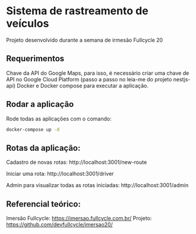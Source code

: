 # Sistema de rastreamento de veículos
Projeto desenvolvido durante a semana de irmesão Fullcycle 20

## Requerimentos

Chave da API do Google Maps, para isso, é necessário criar uma chave de API no Google Cloud Platform (passo a passo no leia-me do projeto nestjs-api)
Docker e Docker compose para executar a aplicação.

## Rodar a aplicação

Rode todas as aplicações com o comando:
```bash
docker-compose up -d
```
## Rotas da aplicação:

Cadastro de novas rotas: http://localhost:3001/new-route

Iniciar uma rota: http://localhost:3001/driver

Admin para visualizar todas as rotas iniciadas: http://localhost:3001/admin

## Referencial teórico:

Imersão Fullcycle: https://imersao.fullcycle.com.br/ Projeto: https://github.com/devfullcycle/imersao20/
